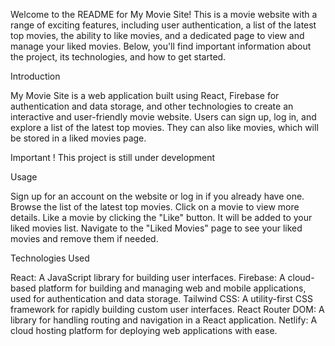 Welcome to the README for My Movie Site! This is a movie website with a range of exciting features, including user authentication, a list of the latest top movies, the ability to like movies, and a dedicated page to view and manage your liked movies. Below, you'll find important information about the project, its technologies, and how to get started.

Introduction


My Movie Site is a web application built using React, Firebase for authentication and data storage, and other technologies to create an interactive and user-friendly movie website. Users can sign up, log in, and explore a list of the latest top movies. They can also like movies, which will be stored in a liked movies page.

Important ! This project is still under development


Usage


Sign up for an account on the website or log in if you already have one.
Browse the list of the latest top movies.
Click on a movie to view more details.
Like a movie by clicking the "Like" button. It will be added to your liked movies list.
Navigate to the "Liked Movies" page to see your liked movies and remove them if needed.

Technologies Used

React: A JavaScript library for building user interfaces.
Firebase: A cloud-based platform for building and managing web and mobile applications, used for authentication and data storage.
Tailwind CSS: A utility-first CSS framework for rapidly building custom user interfaces.
React Router DOM: A library for handling routing and navigation in a React application.
Netlify: A cloud hosting platform for deploying web applications with ease.
